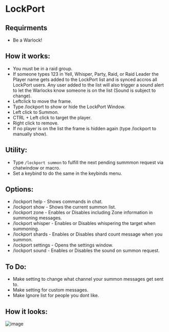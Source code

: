 # LockPort

## Requirments

- Be a Warlock!

## How it works:

- You must be in a raid group.
- If someone types 123 in Yell, Whisper, Party, Raid, or Raid Leader the Player name gets added to the LockPort list and is synced accros all LockPort users. Any user added to the list will also trigger a sound alert to let the Warlocks know someone is on the list (Sound is subject to change). 
- Leftclick to move the frame.
- Type /lockport to show or hide the LockPort Window.  
- Left click to Summon.
- CTRL + Left click to target the player.
- Right click to remove.
- If no player is on the list the frame is hidden again (type /lockport to manually show).

## Utility:
- Type `/lockport summon` to fulfill the next pending summmon request via chatwindow or macro.
- Set a keybind to do the same in the keybinds menu.

## Options:

- /lockport help - Shows commands in chat.
- /lockport show - Shows the current summon list.
- /lockport zone - Enables or Disables including Zone information in summoning messages.
- /lockport whisper - Enables or Disables whispering the target when summoning.
- /lockport shards - Enables or Disables shard count message when you summon.
- /lockport settings - Opens the settings window.
- /lockport sound - Enables or Disables the sound on summon request.


## To Do:
- Make setting to change what channel your summon messages get sent to.
- Make setting for custom messages.
- Make Ignore list for people you dont like.

## How it looks:

![image](https://user-images.githubusercontent.com/90982783/214228599-b9ffbdbe-cfde-438f-b493-f8b89519656d.png)
